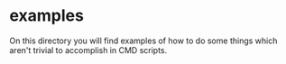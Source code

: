 examples
========

On this directory you will find examples of how to do some things which aren't
trivial to accomplish in CMD scripts.

